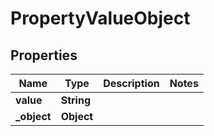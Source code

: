 

# PropertyValueObject


## Properties

| Name | Type | Description | Notes |
|------------ | ------------- | ------------- | -------------|
|**value** | **String** |  |  |
|**_object** | **Object** |  |  |




